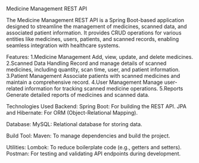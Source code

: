 Medicine Management REST API


The Medicine Management REST API is a Spring Boot-based application designed to streamline the management of medicines, scanned data, and associated patient information. It provides CRUD operations 
for various entities like medicines, users, patients, and scanned records, enabling seamless integration with healthcare systems.

Features:
1.Medicine Management
Add, view, update, and delete medicines.
2.Scanned Data Handling
Record and manage details of scanned medicines, including quantity, scan time, user, and patient information.
3.Patient Management
Associate patients with scanned medicines and maintain a comprehensive record.
4.User Management
Manage user-related information for tracking scanned medicine operations.
5.Reports
Generate detailed reports of medicines and scanned data.

Technologies Used
Backend:
Spring Boot: For building the REST API.
JPA and Hibernate: For ORM (Object-Relational Mapping).

Database:
MySQL: Relational database for storing data.

Build Tool:
Maven: To manage dependencies and build the project.

Utilities:
Lombok: To reduce boilerplate code (e.g., getters and setters).
Postman: For testing and validating API endpoints during development.


